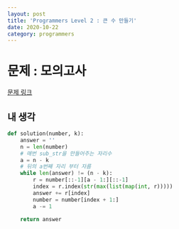```yaml
---
layout: post
title: 'Programmers Level 2 : 큰 수 만들기'
date: 2020-10-22
category: programmers
---
```

# 문제 : 모의고사
[문제 링크](https://programmers.co.kr/learn/courses/30/lessons/42883)

## 내 생각
```python
def solution(number, k):
    answer = ''
    n = len(number)
    # 매번 sub_str을 만들어주는 자리수
    a = n - k 
    # 뒤의 a번째 자리 부터 자름
    while len(answer) != (n - k):
        r = number[::-1][a - 1:][::-1]
        index = r.index(str(max(list(map(int, r)))))
        answer += r[index]
        number = number[index + 1:]
        a -= 1
        
    return answer
```
